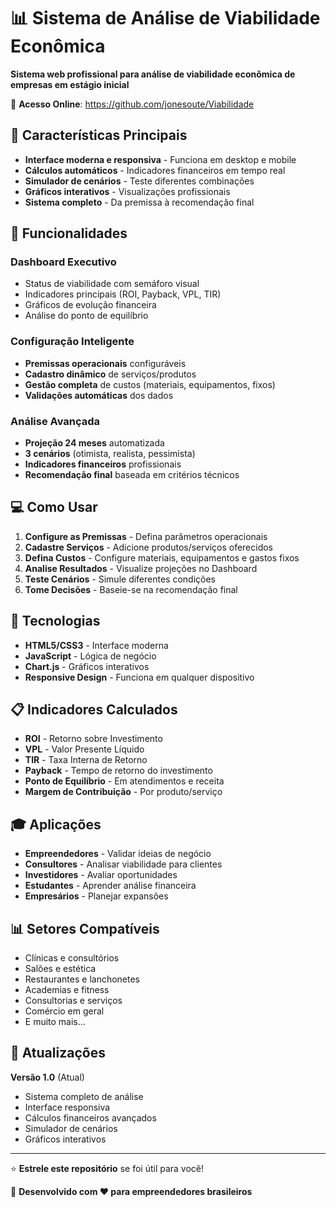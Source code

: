 # 📊 Sistema de Análise de Viabilidade Econômica

**Sistema web profissional para análise de viabilidade econômica de empresas em estágio inicial**

🔗 **Acesso Online**: https://github.com/jonesoute/Viabilidade

## 🎯 Características Principais

- **Interface moderna e responsiva** - Funciona em desktop e mobile
- **Cálculos automáticos** - Indicadores financeiros em tempo real
- **Simulador de cenários** - Teste diferentes combinações
- **Gráficos interativos** - Visualizações profissionais
- **Sistema completo** - Da premissa à recomendação final

## 🚀 Funcionalidades

### Dashboard Executivo
- Status de viabilidade com semáforo visual
- Indicadores principais (ROI, Payback, VPL, TIR)
- Gráficos de evolução financeira
- Análise do ponto de equilíbrio

### Configuração Inteligente
- **Premissas operacionais** configuráveis
- **Cadastro dinâmico** de serviços/produtos
- **Gestão completa** de custos (materiais, equipamentos, fixos)
- **Validações automáticas** dos dados

### Análise Avançada
- **Projeção 24 meses** automatizada
- **3 cenários** (otimista, realista, pessimista)
- **Indicadores financeiros** profissionais
- **Recomendação final** baseada em critérios técnicos

## 💻 Como Usar

1. **Configure as Premissas** - Defina parâmetros operacionais
2. **Cadastre Serviços** - Adicione produtos/serviços oferecidos
3. **Defina Custos** - Configure materiais, equipamentos e gastos fixos
4. **Analise Resultados** - Visualize projeções no Dashboard
5. **Teste Cenários** - Simule diferentes condições
6. **Tome Decisões** - Baseie-se na recomendação final

## 🔧 Tecnologias

- **HTML5/CSS3** - Interface moderna
- **JavaScript** - Lógica de negócio
- **Chart.js** - Gráficos interativos
- **Responsive Design** - Funciona em qualquer dispositivo

## 📋 Indicadores Calculados

- **ROI** - Retorno sobre Investimento
- **VPL** - Valor Presente Líquido
- **TIR** - Taxa Interna de Retorno
- **Payback** - Tempo de retorno do investimento
- **Ponto de Equilíbrio** - Em atendimentos e receita
- **Margem de Contribuição** - Por produto/serviço

## 🎓 Aplicações

- **Empreendedores** - Validar ideias de negócio
- **Consultores** - Analisar viabilidade para clientes
- **Investidores** - Avaliar oportunidades
- **Estudantes** - Aprender análise financeira
- **Empresários** - Planejar expansões

## 📊 Setores Compatíveis

- Clínicas e consultórios
- Salões e estética
- Restaurantes e lanchonetes
- Academias e fitness
- Consultorias e serviços
- Comércio em geral
- E muito mais...

## 🔄 Atualizações

**Versão 1.0** (Atual)
- Sistema completo de análise
- Interface responsiva
- Cálculos financeiros avançados
- Simulador de cenários
- Gráficos interativos

---

⭐ **Estrele este repositório** se foi útil para você!

📝 **Desenvolvido com ❤️ para empreendedores brasileiros**
